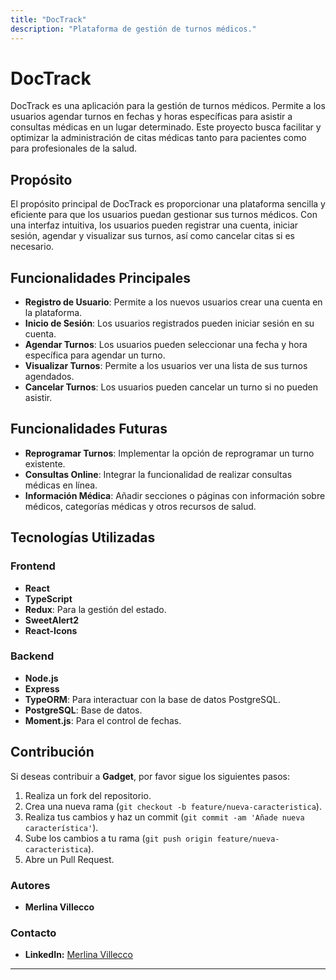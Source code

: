 ```yaml
---
title: "DocTrack"
description: "Plataforma de gestión de turnos médicos."
---
```


# DocTrack

DocTrack es una aplicación para la gestión de turnos médicos. Permite a los usuarios agendar turnos en fechas y horas específicas para asistir a consultas médicas en un lugar determinado. Este proyecto busca facilitar y optimizar la administración de citas médicas tanto para pacientes como para profesionales de la salud.

## Propósito

El propósito principal de DocTrack es proporcionar una plataforma sencilla y eficiente para que los usuarios puedan gestionar sus turnos médicos. Con una interfaz intuitiva, los usuarios pueden registrar una cuenta, iniciar sesión, agendar y visualizar sus turnos, así como cancelar citas si es necesario.

## Funcionalidades Principales

- **Registro de Usuario**: Permite a los nuevos usuarios crear una cuenta en la plataforma.
- **Inicio de Sesión**: Los usuarios registrados pueden iniciar sesión en su cuenta.
- **Agendar Turnos**: Los usuarios pueden seleccionar una fecha y hora específica para agendar un turno.
- **Visualizar Turnos**: Permite a los usuarios ver una lista de sus turnos agendados.
- **Cancelar Turnos**: Los usuarios pueden cancelar un turno si no pueden asistir.

## Funcionalidades Futuras

- **Reprogramar Turnos**: Implementar la opción de reprogramar un turno existente.
- **Consultas Online**: Integrar la funcionalidad de realizar consultas médicas en línea.
- **Información Médica**: Añadir secciones o páginas con información sobre médicos, categorías médicas y otros recursos de salud.

## Tecnologías Utilizadas

### Frontend
- **React**
- **TypeScript**
- **Redux**: Para la gestión del estado.
- **SweetAlert2**
- **React-Icons**

### Backend
- **Node.js**
- **Express**
- **TypeORM**: Para interactuar con la base de datos PostgreSQL.
- **PostgreSQL**: Base de datos.
- **Moment.js**: Para el control de fechas.

## Contribución

Si deseas contribuir a **Gadget**, por favor sigue los siguientes pasos:

1. Realiza un fork del repositorio.
2. Crea una nueva rama (`git checkout -b feature/nueva-caracteristica`).
3. Realiza tus cambios y haz un commit (`git commit -am 'Añade nueva característica'`).
4. Sube los cambios a tu rama (`git push origin feature/nueva-caracteristica`).
5. Abre un Pull Request.

### Autores

- **Merlina Villecco**

### Contacto

- **LinkedIn:** [Merlina Villecco](https://www.linkedin.com/in/merlina-villecco-64149a214/)

---
